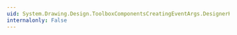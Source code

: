 ```yaml
---
uid: System.Drawing.Design.ToolboxComponentsCreatingEventArgs.DesignerHost
internalonly: False
---
```

